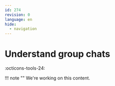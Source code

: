```yaml
---
id: 274
revision: 0
language: en
hide:
  - navigation
---
```


# Understand group chats

 :octicons-tools-24:
 
 !!! note ""
     We're working on this content.